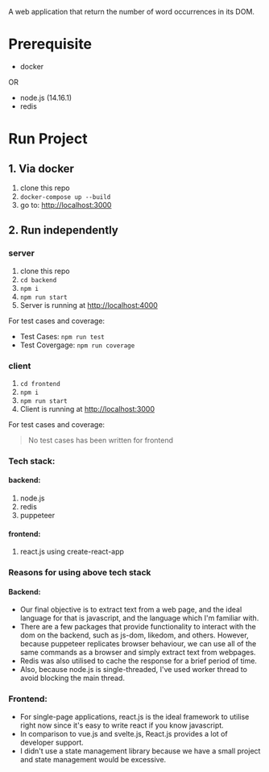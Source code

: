 A web application that return the number of word occurrences in its DOM.

# Prerequisite

- docker

OR

- node.js (14.16.1)
- redis

# Run Project

## 1. Via docker

1. clone this repo
2. `docker-compose up --build`
3. go to: [http://localhost:3000](http://localhost:3000)

## 2. Run independently

### server

1. clone this repo
2. `cd backend`
3. `npm i`
4. `npm run start`
5. Server is running at [http://localhost:4000](http://localhost:4000)

For test cases and coverage:

- Test Cases: `npm run test`
- Test Covergage: `npm run coverage`

### client

1. `cd frontend`
2. `npm i`
3. `npm run start`
4. Client is running at [http://localhost:3000](http://localhost:3000)

For test cases and coverage:

> No test cases has been written for frontend

### Tech stack:

#### backend:

1. node.js
2. redis
3. puppeteer

#### frontend:

1. react.js using create-react-app

### Reasons for using above tech stack

#### Backend:

- Our final objective is to extract text from a web page, and the ideal language for that is javascript, and the language which I'm familiar with.
- There are a few packages that provide functionality to interact with the dom on the backend, such as js-dom, likedom, and others. However, because puppeteer replicates browser behaviour, we can use all of the same commands as a browser and simply extract text from webpages.
- Redis was also utilised to cache the response for a brief period of time.
- Also, because node.js is single-threaded, I've used worker thread to avoid blocking the main thread.

### Frontend:

- For single-page applications, react.js is the ideal framework to utilise right now since it's easy to write react if you know javascript.
- In comparison to vue.js and svelte.js, React.js provides a lot of developer support.
- I didn't use a state management library because we have a small project and state management would be excessive.
